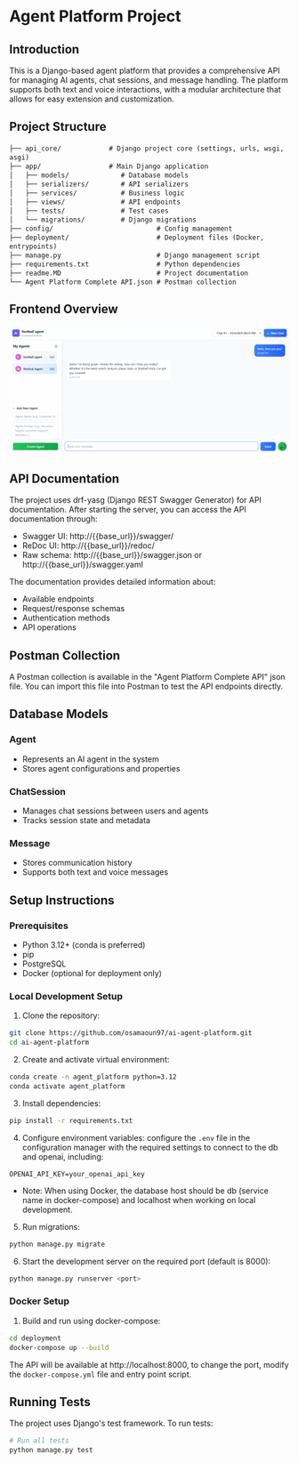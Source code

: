 # Agent Platform Project

## Introduction
This is a Django-based agent platform that provides a comprehensive API for managing AI agents, chat sessions, and message handling. The platform supports both text and voice interactions, with a modular architecture that allows for easy extension and customization.

## Project Structure
```
├── api_core/            # Django project core (settings, urls, wsgi, asgi)
├── app/                 # Main Django application
│   ├── models/             # Database models
│   ├── serializers/        # API serializers
│   ├── services/           # Business logic
│   ├── views/              # API endpoints
│   ├── tests/              # Test cases
│   └── migrations/         # Django migrations
├── config/                          # Config management
├── deployment/                      # Deployment files (Docker, entrypoints)
├── manage.py                        # Django management script
├── requirements.txt                 # Python dependencies
├── readme.MD                        # Project documentation
└── Agent Platform Complete API.json # Postman collection
```

## Frontend Overview

![img.png](app/static/img.png)
## API Documentation
The project uses drf-yasg (Django REST Swagger Generator) for API documentation. After starting the server, you can access the API documentation through:

- Swagger UI: http://{{base_url}}/swagger/
- ReDoc UI: http://{{base_url}}/redoc/
- Raw schema: http://{{base_url}}/swagger.json or http://{{base_url}}/swagger.yaml

The documentation provides detailed information about:
- Available endpoints
- Request/response schemas
- Authentication methods
- API operations

## Postman Collection
A Postman collection is available in the "Agent Platform Complete API" json file. You can import this file into Postman to test the API endpoints directly.

## Database Models

### Agent
- Represents an AI agent in the system
- Stores agent configurations and properties

### ChatSession
- Manages chat sessions between users and agents
- Tracks session state and metadata

### Message
- Stores communication history
- Supports both text and voice messages

## Setup Instructions

### Prerequisites
- Python 3.12+ (conda is preferred)
- pip
- PostgreSQL
- Docker (optional for deployment only)

### Local Development Setup
1. Clone the repository:
```bash
git clone https://github.com/osamaoun97/ai-agent-platform.git
cd ai-agent-platform
```

2. Create and activate virtual environment:
```bash
conda create -n agent_platform python=3.12
conda activate agent_platform
```

3. Install dependencies:
```bash
pip install -r requirements.txt
```

4. Configure environment variables:
configure the `.env` file in the configuration manager with the required settings to connect to the db and openai, including:
```
OPENAI_API_KEY=your_openai_api_key
```
* Note: When using Docker, the database host should be db (service name in docker-compose) and localhost when working on local development.


5. Run migrations:
```bash
python manage.py migrate
```

6. Start the development server on the required port (default is 8000):
```bash
python manage.py runserver <port>
```

### Docker Setup
1. Build and run using docker-compose:
```bash
cd deployment
docker-compose up --build
```
The API will be available at http://localhost:8000, to change the port, modify the `docker-compose.yml` file and entry point script.

## Running Tests
The project uses Django's test framework. To run tests:

```bash
# Run all tests
python manage.py test
```